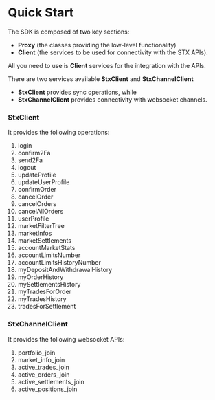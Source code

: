 # Quick Start

The SDK is composed of two key sections:

 - **Proxy** (the classes providing the low-level functionality)
 - **Client** (the services to be used for connectivity with the STX APIs).

All you need to use is **Client** services for the integration with the APIs.

There are two services available **StxClient** and **StxChannelClient**

 - **StxClient** provides sync operations, while
 - **StxChannelClient** provides connectivity with websocket channels.

### StxClient

It provides the following operations:

1. login
2. confirm2Fa
3. send2Fa
4. logout
5. updateProfile
6. updateUserProfile
7. confirmOrder
8. cancelOrder
9. cancelOrders
10. cancelAllOrders
11. userProfile
12. marketFilterTree
13. marketInfos
14. marketSettlements
15. accountMarketStats
16. accountLimitsNumber
17. accountLimitsHistoryNumber
18. myDepositAndWithdrawalHistory
19. myOrderHistory
20. mySettlementsHistory
21. myTradesForOrder
22. myTradesHistory
23. tradesForSettlement

### StxChannelClient
It provides the following websocket APIs:

1. portfolio_join
2. market_info_join
3. active_trades_join
4. active_orders_join
5. active_settlements_join
6. active_positions_join
